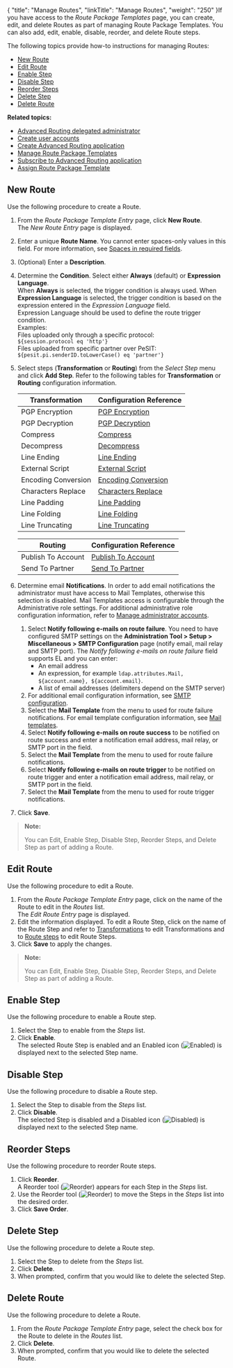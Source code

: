 {
    "title": "Manage Routes",
    "linkTitle": "Manage Routes",
    "weight": "250"
}If you have access to the *Route Package Templates* page, you can create, edit, and delete Routes as part of managing Route Package Templates. You can also add, edit, enable, disable, reorder, and delete Route steps.

The following topics provide how-to instructions for managing Routes:

-   [New Route](#New)
-   [Edit Route](#Edit)
-   [Enable Step](#Enable)
-   [Disable Step](#Disable)
-   [Reorder Steps](#Reorder)
-   [Delete Step](#Delete)
-   [Delete Route](#Delete_route)

**Related topics:**

-   [Advanced Routing delegated administrator](../t_st_create_delegated_administrator)
-   [Create user accounts](../t_st_create_user_accounts)
-   [Create Advanced Routing application](../t_st_create_advanced_routing_application)
-   [Manage Route Package Templates](../t_st_manage_route_package_templates)
-   [Subscribe to Advanced Routing application](../t_st_subscribe_advanced_routing_application)
-   [Assign Route Package Template](../t_st_assign_route_package_template)

<span id="New"></span>

## New Route

Use the following procedure to create a Route.

1.  From the *Route Package Template Entry* page, click **New Route**.  
    The *New Route Entry* page is displayed.
2.  Enter a unique **Route Name**. You cannot enter spaces-only values in this field. For more information, see [Spaces in required fields](../../../accounts/useraccounts/t_st_create_user_account#Spaces).
3.  (Optional) Enter a **Description**.
4.  Determine the **Condition**. Select either **Always** (default) or **Expression Language**.  
    When **Always** is selected, the trigger condition is always used. When **Expression Language** is selected, the trigger condition is based on the expression entered in the *Expression Language* field.  
    Expression Language should be used to define the route trigger condition.  
    Examples:  
    Files uploaded only through a specific protocol:  
    `${session.protocol eq 'http'}`  
    Files uploaded from specific partner over PeSIT:  
    `${pesit.pi.senderID.toLowerCase() eq 'partner'}`
5.  Select steps (**Transformation** or **Routing**) from the *Select Step* menu and click **Add Step**. Refer to the following tables for **Transformation** or **Routing** configuration information.
    <table>
       <thead>
          <tr>
    <th class="HeadE-Column1-Header1">Transformation         </th>
    <th class="HeadD-Column1-Header1">Configuration Reference         </th>
          </tr>
       </thead>
       <tbody>
          <tr>
             <td>PGP Encryption         </td>
             <td><a href="../../c_st_route_step_transformations/t_st_pgp_encryption">PGP Encryption</a>         </td>
          </tr>
          <tr>
             <td>PGP Decryption         </td>
             <td><a href="../../c_st_route_step_transformations/t_st_pgp_decryption">PGP Decryption</a>         </td>
          </tr>
          <tr>
             <td>Compress         </td>
             <td><a href="../../c_st_route_step_transformations/t_st_compress">Compress</a>         </td>
          </tr>
          <tr>
             <td>Decompress         </td>
             <td><a href="../../c_st_route_step_transformations/t_st_decompress">Decompress</a>         </td>
          </tr>
          <tr>
             <td>Line Ending         </td>
             <td><a href="../../c_st_route_step_transformations/t_st_line_ending">Line Ending</a>         </td>
          </tr>
          <tr>
             <td>External Script         </td>
             <td><a href="../../c_st_route_step_transformations/t_st_external_script">External Script</a>         </td>
          </tr>
          <tr>
             <td>Encoding Conversion         </td>
             <td><a href="../../c_st_route_step_transformations/t_st_charset_conversion">Encoding Conversion</a>         </td>
          </tr>
          <tr>
             <td>Characters Replace         </td>
             <td><a href="../../c_st_route_step_transformations/t_st_replace">Characters Replace</a>         </td>
          </tr>
          <tr>
             <td>Line Padding         </td>
             <td><a href="../../c_st_route_step_transformations/t_st_line_padding">Line Padding</a>         </td>
          </tr>
          <tr>
             <td>Line Folding         </td>
             <td><a href="../../c_st_route_step_transformations/t_st_file_folding">Line Folding</a>         </td>
          </tr>
          <tr>
             <td>Line Truncating         </td>
             <td><a href="../../c_st_route_step_transformations/t_st_line_truncating">Line Truncating</a>         </td>
          </tr>
       </tbody>
    </table>

    <table>
       <thead>
          <tr>
    <th class="HeadE-Column1-Header1">Routing         </th>
    <th class="HeadD-Column1-Header1">Configuration Reference         </th>
          </tr>
       </thead>
       <tbody>
          <tr>
             <td>Publish To Account         </td>
             <td><a href="../../c_st_route_steps/t_st_publish_to_account">Publish To Account</a>         </td>
          </tr>
          <tr>
             <td>Send To Partner         </td>
             <td><a href="../../c_st_route_steps/t_st_send_to_partner">Send To Partner</a>         </td>
          </tr>
       </tbody>
    </table>
6.  Determine email **Notifications**. In order to add email notifications the administrator must have access to Mail Templates, otherwise this selection is disabled. Mail Templates access is configurable through the Administrative role settings.
    For additional administrative role configuration information, refer to [Manage administrator accounts](../../../c_st_advancedaccountadministration/c_st_manageadministratoraccounts).
    1.  Select **Notify following e-mails on route failure**. You need to have configured SMTP settings on the **Administration Tool > Setup > Miscellaneous > SMTP Configuration** page (notify email, mail relay and SMTP port). The *Notify following e-mails on route failure* field supports EL and you can enter:
        -   An email address
        -   An expression, for example `ldap.attributes.Mail, ${account.name}, ${account.email}`.
        -   A list of email addresses (delimiters depend on the SMTP server)
    2.  For additional email configuration information, see [SMTP configuration](../../../c_st_setup/c_st_miscellaneousconfiguration/t_st_smtpconfiguration).
    3.  Select the **Mail Template** from the menu to used for route failure notifications. For email template configuration information, see [Mail templates](../../../c_st_setup/t_st_mailtemplates).
    4.  Select **Notify following e-mails on route success** to be notified on route success and enter a notification email address, mail relay, or SMTP port in the field.
    5.  Select the **Mail Template** from the menu to used for route failure notifications.
    6.  Select **Notify following e-mails on route trigger** to be notified on route trigger and enter a notification email address, mail relay, or SMTP port in the field.
    7.  Select the **Mail Template** from the menu to used for route trigger notifications.
7.  Click **Save**.

> **Note:**
>
> You can Edit, Enable Step, Disable Step, Reorder Steps, and Delete Step as part of adding a Route.

<span id="Edit"></span>

## Edit Route

Use the following procedure to edit a Route.

1.  From the *Route Package Template Entry* page, click on the name of the Route to edit in the *Routes* list.  
    The *Edit Route Entry* page is displayed.
2.  Edit the information displayed. To edit a Route Step, click on the name of the Route Step and refer to [Transformations](../../c_st_route_step_transformations) to edit Transformations and to [Route steps](../../c_st_route_steps) to edit Route Steps.
3.  Click **Save** to apply the changes.

> **Note:**
>
> You can Edit, Enable Step, Disable Step, Reorder Steps, and Delete Step as part of adding a Route.

<span id="Enable"></span>

## Enable Step

Use the following procedure to enable a Route step.

1.  Select the Step to enable from the *Steps* list.
2.  Click **Enable**.  
    The selected Route Step is enabled and an Enabled icon (![Enabled](/Images/SecureTransport/enabledicon.png)) is displayed next to the selected Step name.

<span id="Disable"></span>

## Disable Step

Use the following procedure to disable a Route step.

1.  Select the Step to disable from the *Steps* list.
2.  Click **Disable**.  
    The selected Step is disabled and a Disabled icon (![Disabled](/Images/SecureTransport/disabledicon.png)) is displayed next to the selected Step name.

<span id="Reorder"></span>

## Reorder Steps

Use the following procedure to reorder Route steps.

1.  Click **Reorder**.  
    A Reorder tool (![Reorder](/Images/SecureTransport/reordericon.png)) appears for each Step in the *Steps* list.
2.  Use the Reorder tool (![Reorder](/Images/SecureTransport/reordericon.png)) to move the Steps in the *Steps* list into the desired order.
3.  Click **Save Order**.

<span id="Delete"></span>

## Delete Step

Use the following procedure to delete a Route step.

1.  Select the Step to delete from the *Steps* list.
2.  Click **Delete**.
3.  When prompted, confirm that you would like to delete the selected Step.

<span id="Delete_route"></span>

## Delete Route

Use the following procedure to delete a Route.

1.  From the *Route Package Template Entry* page, select the check box for the Route to delete in the *Routes* list.
2.  Click **Delete**.
3.  When prompted, confirm that you would like to delete the selected Route.
